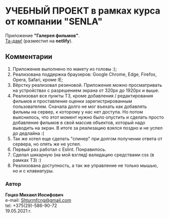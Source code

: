 # УЧЕБНЫЙ ПРОЕКТ в рамках курса от компании "SENLA"  
 Приложение **"Галерея фильмов"**.  
 [Та-дам!](https://shturmfcng-film-gallery.netlify.app/) (разместил на **netlify**).  

 ## Комментарии  
 1. Приложение выполнено по макету из головы :);  
 2. Реализована поддержка браузеров: Google Chrome, Edge, Firefox, Opera, Safari, кроме IE;  
 3. Вёрстку реализовал резиновой. Приложение можно просматривать на устройствах с разрешением экрана от 320px до 1920px и выше.  
 4. Реализовал все пункты ТЗ, кроме добавления / редактирования фильмов и проставление оценки зарегистрированным пользователем. Сначала долго не мог въехать как добавлять фильмы на сервер, к которому у нас нет доступа. Но потом выяснилось, что этот момент нужно было опустить и сделать просто добавление фильмов в свой массив объектов, который надо выводить на экран. В итоге за реализацию взялся поздно и не успел до дедлайна :( 
 5. Так же хотел еще сделать "спинер" при долгом получении ответа от сервера, но опять же не успел.
 6. Первый раз работал с Eslint. Понравилось.
 7. Сделал шикарную (на мой взгляд) валидацию средствами css (в рамках ТЗ) :)
 8. Реализована доступность, а так же управление не только мышью, но и с клавиатуры.
 ### Автор  
 **Гоцко Михаил Иосифович**  
 e-mail: <Shturmfcng@gmail.com>  
 tel: +375(29)-586-90-72  
 19.05.2021 г.
